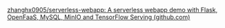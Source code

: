[zhanghx0905/serverless-webapp: A serverless webapp demo with Flask, OpenFaaS, MySQL, MinIO and TensorFlow Serving (github.com)](https://github.com/zhanghx0905/serverless-webapp)